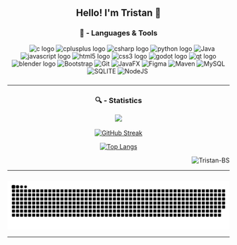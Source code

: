 <h2 align="center">Hello! I'm Tristan 👋 </h2>

###

<div align="center">

  <h3 align="center">🚀 - Languages & Tools</h3>

  <img width="12" />
  <img src="https://cdn.jsdelivr.net/gh/devicons/devicon/icons/c/c-original.svg" height="30" alt="c logo"  />
  <img src="https://profilinator.rishav.dev/skills-assets/cplusplus-original.svg" height="30" alt="cplusplus logo"  />
  <img src="https://profilinator.rishav.dev/skills-assets/csharp-original.svg" height="30" alt="csharp logo" />
  <img src="https://cdn.jsdelivr.net/gh/devicons/devicon/icons/python/python-original.svg" height="30" alt="python logo"  />
  <img src="https://github.com/Tristan-BS/Tristan-BS/assets/98057075/43354666-6ab4-45ab-a023-864668be169d" height="30" alt="Java" />
  <img src="https://cdn.jsdelivr.net/gh/devicons/devicon/icons/javascript/javascript-original.svg" height="30" alt="javascript logo"  />
  <img src="https://cdn.jsdelivr.net/gh/devicons/devicon/icons/html5/html5-original.svg" height="30" alt="html5 logo"  />
  <img src="https://cdn.jsdelivr.net/gh/devicons/devicon/icons/css3/css3-original.svg" height="30" alt="css3 logo"  />
  <img src="https://cdn.jsdelivr.net/gh/devicons/devicon/icons/godot/godot-original.svg" height="30" alt="godot logo"  />
  <img src="https://cdn.jsdelivr.net/gh/devicons/devicon/icons/qt/qt-original.svg" height="30" alt="qt logo"  />
  <img src="https://cdn.jsdelivr.net/gh/devicons/devicon/icons/blender/blender-original.svg" height="30" alt="blender logo"  />
  <img src="https://profilinator.rishav.dev/skills-assets/bootstrap-plain.svg" height="30" alt="Bootstrap" />
  <img src="https://profilinator.rishav.dev/skills-assets/git-scm-icon.svg" height="30" alt="Git" />
  <img src="https://github.com/user-attachments/assets/28d3065b-a594-49c1-8b55-bbcc1e5c447a" height="30" alt="JavaFX" />
  <img src="https://skillicons.dev/icons?i=figma" height="30" alt="Figma" /> 
  <img src="https://skillicons.dev/icons?i=maven" height="30" alt="Maven" />
  <img src="https://skillicons.dev/icons?i=mysql" height="30" alt="MySQL" />
  <img src="https://skillicons.dev/icons?i=sqlite" height="30" alt="SQLITE" /> 
  <img src="https://skillicons.dev/icons?i=nodejs" height="30" alt="NodeJS" />
  <img src="https://skillicons.dev/icons?i=" height="30" alt="" />
  




</div>

###
---
###

</div>
<h3 align="center">🔍 - Statistics</h3>
<div align="center">
  
![](http://github-profile-summary-cards.vercel.app/api/cards/profile-details?username=Tristan-BS&theme=midnight_purple)

[![GitHub Streak](https://github-readme-streak-stats-weld-two.vercel.app?user=Tristan-BS&theme=midnight-purple)](https://git.io/streak-stats)

[![Top Langs](https://github-readme-stats.vercel.app/api/top-langs/?username=Tristan-BS&layout=donut&theme=midnight-purple&langs_count=5)](https://github.com/Tristan-BS/github-readme-stats)



<p align="right"> <img src="https://komarev.com/ghpvc/?username=Tristan-BS&label=Profile%20views&color=blueviolet&style=flat" alt="Tristan-BS" /> </p>
</div>

---

###

<picture>
  <source media="(prefers-color-scheme: dark)" srcset="https://raw.githubusercontent.com/platane/platane/output/github-contribution-grid-snake-dark.svg">
  <source media="(prefers-color-scheme: light)" srcset="https://raw.githubusercontent.com/platane/platane/output/github-contribution-grid-snake.svg">
  <img alt="github contribution grid snake animation" src="https://raw.githubusercontent.com/platane/platane/output/github-contribution-grid-snake.svg">
</picture>

---
